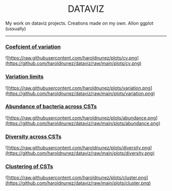 <h1 style="font-weight:normal" align="center">
  &nbsp;DATAVIZ&nbsp;
</h1>

My work on dataviz projects. Creations made on my own. Allon ggplot (ussually)

***

### [Coefcient of variation](https://github.com/haroldnunez/dataviz/)️

![https://raw.githubusercontent.com/haroldnunez/plots/cv.png](https://github.com/haroldnunez/dataviz/raw/main/plots/cv.png)

### [Variation limits](https://github.com/haroldnunez/dataviz/)️

![https://raw.githubusercontent.com/haroldnunez/plots/variation.png](https://github.com/haroldnunez/dataviz/raw/main/plots/variation.png)

### [Abundance of bacteria across CSTs](https://github.com/haroldnunez/dataviz/)️

![https://raw.githubusercontent.com/haroldnunez/plots/abundance.png](https://github.com/haroldnunez/dataviz/raw/main/plots/abundance.png)

### [Diversity across CSTs](https://github.com/haroldnunez/dataviz/)️

![https://raw.githubusercontent.com/haroldnunez/plots/diversity.png](https://github.com/haroldnunez/dataviz/raw/main/plots/diversity.png)

### [Clustering of CSTs](https://github.com/haroldnunez/datavizT)️

![https://raw.githubusercontent.com/haroldnunez/plots/cluster.png](https://github.com/haroldnunez/dataviz/raw/main/plots/cluster.png)

